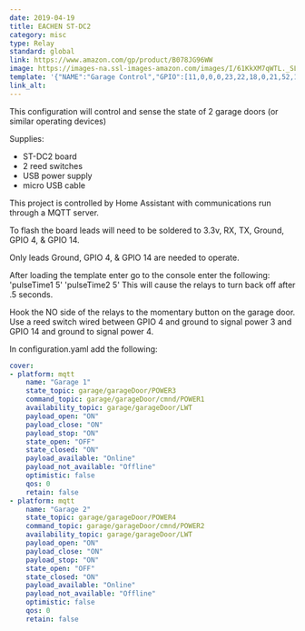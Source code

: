 ```yaml
---
date: 2019-04-19
title: EACHEN ST-DC2
category: misc
type: Relay
standard: global
link: https://www.amazon.com/gp/product/B078JG96WW
image: https://images-na.ssl-images-amazon.com/images/I/61KkXM7qWTL._SL1001_.jpg
template: '{"NAME":"Garage Control","GPIO":[11,0,0,0,23,22,18,0,21,52,12,24,0],"FLAG":1,"BASE":18}' 
link_alt: 
---
```


This configuration will control and sense the state of 2 garage doors (or similar operating devices)

Supplies:
* ST-DC2 board
* 2 reed switches
* USB power supply
* micro USB cable

This project is controlled by Home Assistant with communications run through a MQTT server. 

To flash the board leads will need to be soldered to 3.3v, RX, TX, Ground, GPIO 4, & GPIO 14. 

Only leads Ground, GPIO 4, & GPIO 14 are needed to operate.

After loading the template enter go to the console enter the following:
'pulseTime1 5'
'pulseTime2 5'
This will cause the relays to turn back off after .5 seconds.

Hook the NO side of the relays to the momentary button on the garage door. Use a reed switch wired between GPIO 4 and ground to signal power 3 and GPIO 14 and ground to signal power 4. 

In  configuration.yaml add the following:
```yaml
cover:
- platform: mqtt
    name: "Garage 1"
    state_topic: garage/garageDoor/POWER3
    command_topic: garage/garageDoor/cmnd/POWER1
    availability_topic: garage/garageDoor/LWT
    payload_open: "ON"
    payload_close: "ON"
    payload_stop: "ON"
    state_open: "OFF"
    state_closed: "ON"
    payload_available: "Online"
    payload_not_available: "Offline"
    optimistic: false
    qos: 0
    retain: false
- platform: mqtt
    name: "Garage 2"
    state_topic: garage/garageDoor/POWER4
    command_topic: garage/garageDoor/cmnd/POWER2
    availability_topic: garage/garageDoor/LWT
    payload_open: "ON"
    payload_close: "ON"
    payload_stop: "ON"
    state_open: "OFF"
    state_closed: "ON"
    payload_available: "Online"
    payload_not_available: "Offline"
    optimistic: false
    qos: 0
    retain: false
```

